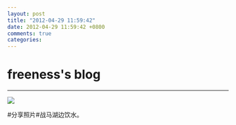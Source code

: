 ```yaml
---
layout: post
title: "2012-04-29 11:59:42"
date: 2012-04-29 11:59:42 +0800
comments: true
categories: 
---
```


# freeness's blog

----------

![](http://okqmqrbgo.bkt.clouddn.com/201204291159421.jpg)

>
\#分享照片\#战马湖边饮水。